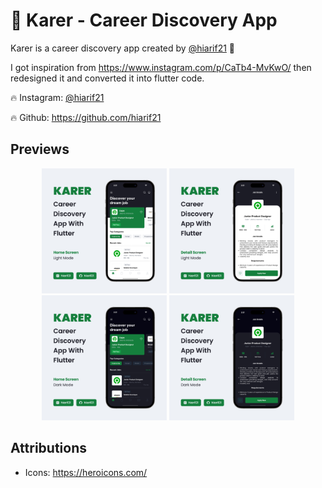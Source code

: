 # 👷 Karer - Career Discovery App

Karer is a career discovery app created by [@hiarif21](https://www.instagram.com/hiarif21/) 👋

I got inspiration from https://www.instagram.com/p/CaTb4-MvKwO/ then redesigned it and converted it into flutter code.

🔥 Instagram: [@hiarif21](https://www.instagram.com/hiarif21/)

🔥 Github: https://github.com/hiarif21

## Previews

<p float="left" align="middle">
<img width="200" alt="screenshot" src="_previews/home_light.jpg">
<img width="200" alt="screenshot" src="_previews/detail_light.jpg">
<img width="200" alt="screenshot" src="_previews/home_dark.jpg">
<img width="200" alt="screenshot" src="_previews/detail_dark.jpg">
</p>

## Attributions

- Icons: https://heroicons.com/
